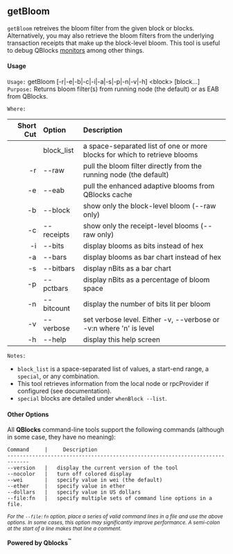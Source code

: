 ## getBloom

`getBloom` retreives the bloom filter from the given block or blocks. Alternatively, you may also retrieve the bloom filters from the underlying transaction receipts that make up the block-level bloom. This tool is useful to debug QBlocks [monitors](../../monitors) among other things.

#### Usage

`Usage:`    getBloom [-r|-e|-b|-c|-i|-a|-s|-p|-n|-v|-h] &lt;block&gt; [block...]  
`Purpose:`  Returns bloom filter(s) from running node (the default) or as EAB from QBlocks.
             
`Where:`  

| Short Cut | Option | Description |
| -------: | :------- | :------- |
|  | block_list | a space-separated list of one or more blocks for which to retrieve blooms |
| -r | --raw | pull the bloom filter directly from the running node (the default) |
| -e | --eab | pull the enhanced adaptive blooms from QBlocks cache |
| -b | --block | show only the block-level bloom (--raw only) |
| -c | --receipts | show only the receipt-level blooms (--raw only) |
| -i | --bits | display blooms as bits instead of hex |
| -a | --bars | display blooms as bar chart instead of hex |
| -s | --bitbars | display nBits as a bar chart |
| -p | --pctbars | display nBits as a percentage of bloom space |
| -n | --bitcount | display the number of bits lit per bloom |
| -v | --verbose | set verbose level. Either -v, --verbose or -v:n where 'n' is level |
| -h | --help | display this help screen |

`Notes:`

- `block_list` is a space-separated list of values, a start-end range, a `special`, or any combination.
- This tool retrieves information from the local node or rpcProvider if configured (see documentation).
- `special` blocks are detailed under `whenBlock --list`.

#### Other Options

All **QBlocks** command-line tools support the following commands (although in some case, they have no meaning):

    Command     |     Description
    -----------------------------------------------------------------------------
    --version   |   display the current version of the tool
    --nocolor   |   turn off colored display
    --wei       |   specify value in wei (the default)
    --ether     |   specify value in ether
    --dollars   |   specify value in US dollars
    --file:fn   |   specify multiple sets of command line options in a file.

<small>*For the `--file:fn` option, place a series of valid command lines in a file and use the above options. In some cases, this option may significantly improve performance. A semi-colon at the start of a line makes that line a comment.*</small>

**Powered by Qblocks<sup>&trade;</sup>**


